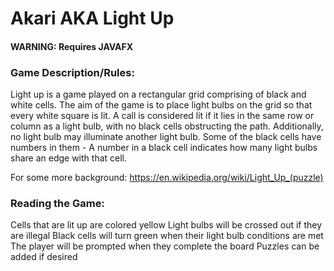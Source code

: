 # Akari AKA Light Up

#### WARNING: Requires JAVAFX
### Game Description/Rules:
Light up is a game played on a rectangular grid comprising of black and white cells.
The aim of the game is to place light bulbs on the grid so that every white square is lit.
A call is considered lit if it lies in the same row or column as a light bulb, with no black
cells obstructing the path. Additionally, no light bulb may illuminate another light bulb.
Some of the black cells have numbers in them - A number in a black cell indicates how many light bulbs share an edge with that cell.

For some more background: https://en.wikipedia.org/wiki/Light_Up_(puzzle)

### Reading the Game:
Cells that are lit up are colored yellow
Light bulbs will be crossed out if they are illegal
Black cells will turn green when their light bulb conditions are met
The player will be prompted when they complete the board
Puzzles can be added if desired
